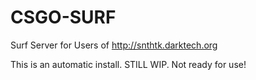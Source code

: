# CSGO-SURF
Surf Server for Users of http://snthtk.darktech.org

This is an automatic install. STILL WIP. Not ready for use!
